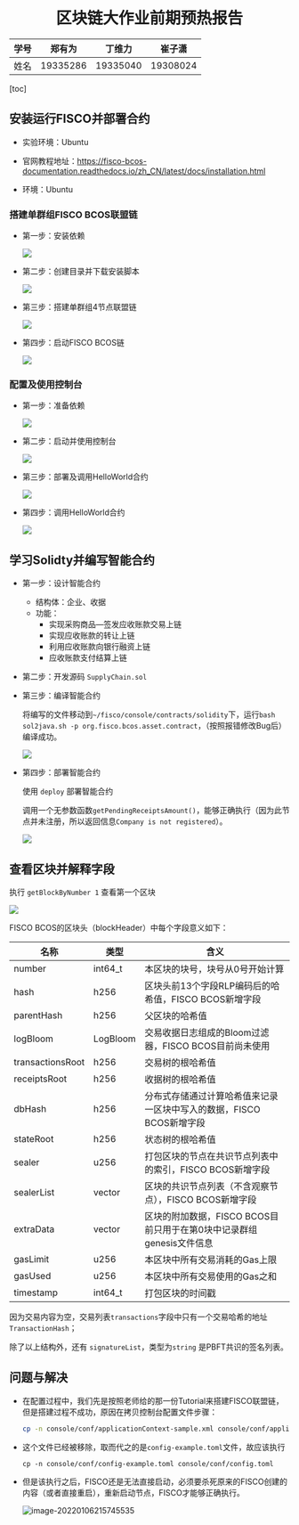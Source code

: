 <center><h1>区块链大作业前期预热报告</h1></center>

| 学号 | 郑有为   | 丁维力   | 崔子潇   |
| ---- | -------- | -------- | -------- |
| 姓名 | 19335286 | 19335040 | 19308024 |

[toc]

## 安装运行FISCO并部署合约

* 实验环境：Ubuntu

* 官网教程地址：https://fisco-bcos-documentation.readthedocs.io/zh_CN/latest/docs/installation.html

* 环境：Ubuntu

### 搭建单群组FISCO BCOS联盟链

* 第一步：安装依赖

	![](image/1.png)
	
* 第二步：创建目录并下载安装脚本

	![](image/2.png)
	
* 第三步：搭建单群组4节点联盟链

	![](image/3.png)
	
* 第四步：启动FISCO BCOS链

	![](image/4.png)
	



### 配置及使用控制台

* 第一步：准备依赖

	![](image/5.png)
	
* 第二步：启动并使用控制台

	![](image/6.png)
	
* 第三步：部署及调用HelloWorld合约

	![](image/7.png)
	
* 第四步：调用HelloWorld合约

	![](image/8.png)
	
## 学习Solidty并编写智能合约

* 第一步：设计智能合约

  * 结构体：企业、收据
  * 功能：
    * 实现采购商品—签发应收账款交易上链
    * 实现应收账款的转让上链
    * 利用应收账款向银行融资上链  
    * 应收账款支付结算上链  

* 第二步：开发源码 `SupplyChain.sol`

* 第三步：编译智能合约

  将编写的文件移动到`~/fisco/console/contracts/solidity`下，运行`bash sol2java.sh -p org.fisco.bcos.asset.contract`，（按照报错修改Bug后）编译成功。

  ![](image/9.png)

* 第四步：部署智能合约

  使用 `deploy` 部署智能合约

  调用一个无参数函数`getPendingReceiptsAmount()`，能够正确执行（因为此节点并未注册，所以返回信息`Company is not registered`）。
  
  ![](image/10.png)

## 查看区块并解释字段

执行 `getBlockByNumber 1` 查看第一个区块

![](image/12.png)

FISCO BCOS的区块头（blockHeader）中每个字段意义如下：

| 名称             | 类型     | 含义                                                         |
| ---------------- | -------- | ------------------------------------------------------------ |
| number           | int64_t  | 本区块的块号，块号从0号开始计算                              |
| hash             | h256     | 区块头前13个字段RLP编码后的哈希值，FISCO BCOS新增字段        |
| parentHash       | h256     | 父区块的哈希值                                               |
| logBloom         | LogBloom | 交易收据日志组成的Bloom过滤器，FISCO BCOS目前尚未使用        |
| transactionsRoot | h256     | 交易树的根哈希值                                             |
| receiptsRoot     | h256     | 收据树的根哈希值                                             |
| dbHash           | h256     | 分布式存储通过计算哈希值来记录一区块中写入的数据，FISCO BCOS新增字段 |
| stateRoot        | h256     | 状态树的根哈希值                                             |
| sealer           | u256     | 打包区块的节点在共识节点列表中的索引，FISCO BCOS新增字段     |
| sealerList       | vector   | 区块的共识节点列表（不含观察节点），FISCO BCOS新增字段       |
| extraData        | vector   | 区块的附加数据，FISCO BCOS目前只用于在第0块中记录群组genesis文件信息 |
| gasLimit         | u256     | 本区块中所有交易消耗的Gas上限                                |
| gasUsed          | u256     | 本区块中所有交易使用的Gas之和                                |
| timestamp        | int64_t  | 打包区块的时间戳                                             |

因为交易内容为空，交易列表`transactions`字段中只有一个交易哈希的地址`TransactionHash`；

除了以上结构外，还有 `signatureList`，类型为`string` 是PBFT共识的签名列表。

## 问题与解决

* 在配置过程中，我们先是按照老师给的那一份Tutorial来搭建FISCO联盟链，但是搭建过程不成功，原因在拷贝控制台配置文件步骤：

  ```sh
  cp -n console/conf/applicationContext-sample.xml console/conf/applicationContext.xml
  ```

* 这个文件已经被移除，取而代之的是`config-example.toml`文件，故应该执行

  ```
  cp -n console/conf/config-example.toml console/conf/config.toml

* 但是该执行之后，FISCO还是无法直接启动，必须要杀死原来的FISCO创建的内容（或者直接重启），重新启动节点，FISCO才能够正确执行。

  ![image-20220106215745535](image/11.png)
